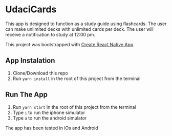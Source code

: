 # UdaciCards
This app is designed to function as a study guide using flashcards.  The user can make unlimited decks with unlimited cards per deck.  The user will receive a notification to study at 12:00 pm.

This project was bootstrapped with [Create React Native App](https://github.com/react-community/create-react-native-app).

## App Instalation

1. Clone/Download this repo
2. Run `yarn install` in the root of this project from the terminal


## Run The App

1. Run `yarn start` in the root of this project from the terminal
2. Type `i` to run the iphone simulator
3. Type `a` to run the android simulator

The app has been tested in iOs and Android
